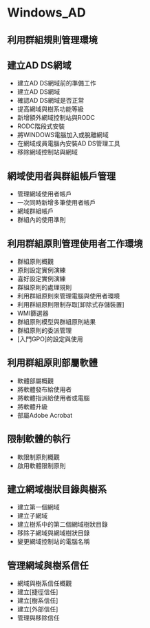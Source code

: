 # Windows_AD
## 利用群組規則管理環境
## 建立AD DS網域
- 建立AD DS網域前的準備工作
- 建立AD DS網域
- 確認AD DS網域是否正常
- 提高網域與樹系功能等級
- 新增額外網域控制站與RODC
- RODC階段式安裝
- 將WINDOWS電腦加入或脫離網域
- 在網域成員電腦內安裝AD DS管理工具
- 移除網域控制站與網域
## 網域使用者與群組帳戶管理
- 管理網域使用者帳戶
- 一次同時新增多筆使用者帳戶
- 網域群組帳戶
- 群組內的使用準則
## 利用群組原則管理使用者工作環境
- 群組原則概觀
- 原則設定實例演練
- 喜好設定實例演練
- 群組原則的處理規則
- 利用群組原則來管理電腦與使用者環境
- 利用群組原則限制存取[卸除式存儲裝置]
- WMI篩選器
- 群組原則模型與群組原則結果
- 群組原則的委派管理
- [入門GPO]的設定與使用
## 利用群組原則部屬軟體
- 軟體部屬概觀
- 將軟體發布給使用者
- 將軟體指派給使用者或電腦
- 將軟體升級
- 部屬Adobe Acrobat
## 限制軟體的執行
- 軟限制原則概觀
- 啟用軟體限制原則
## 建立網域樹狀目錄與樹系
- 建立第一個網域
- 建立子網域
- 建立樹系中的第二個網域樹狀目錄
- 移除子網域與網域樹狀目錄
- 變更網域控制站的電腦名稱
## 管理網域與樹系信任
- 網域與樹系信任概觀
- 建立[捷徑信任]
- 建立[樹系信任]
- 建立[外部信任]
- 管理與移除信任
